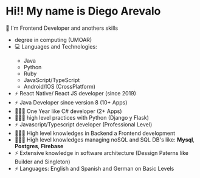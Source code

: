 
<h1>Hi!! My name is Diego Arevalo</h1>
<p>💬 I'm Frontend Developer and anothers skills</p>
<ul>
  <li> degree in computing (UMOAR)</li>
  <li>💻 Languages and Technologies:</li>
      <ul>
        <li>Java</li>
        <li>Python</li>
        <li>Ruby</li>
        <li>JavaScript/TypeScript</li>
        <li>Android/IOS (CrossPlatform)</li>
      </ul>
  <li>⚡ React Native/ React JS developer (since 2019)</li>
  <li>⚡ Java Developer since version 8 (10+ Apps)</li>
  <li>👨🏽‍💻  One Year like C# developer (2+ Apps)</li>
  <li>👨🏽‍💻  high level practices with Python (Django y Flask)</li>
  <li>⚡  Javascript/Typescript developer (Professional Level)</li>
  <li>👨🏽‍💻  High level knowledges in Backend a Frontend development</li>
  <li>👨🏽‍💻  High level knowledges managing noSQL and SQL DB's like: <b>Mysql</b>, <b>Postgres</b>, <b>Firebase</b></li>
  <li>⚡ Extensive knowledge in software architecture (Dessign Paterns like Builder and Singleton)</li>
  <li>⚡ Languages: English and Spanish and German on Basic Levels </li>
</ul>

